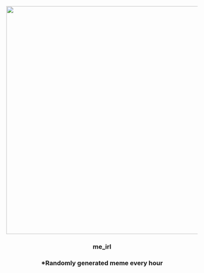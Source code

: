<p align="center">
        <img src="https://i.redd.it/eodcfj6kdfy91.jpg" width="600" height="600">
        </p>
        <h3 align="center">me_irl</h3>
        <h3 align="center">*Randomly generated meme every hour</h3>
    